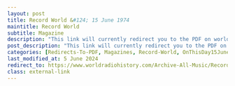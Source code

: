```yaml
---
layout: post
title: Record World &#124; 15 June 1974
maintitle: Record World
subtitle: Magazine
description: "This link will currently redirect you to the PDF on worldradiohistory.com Once your viewing the PDF search for &quot;zavaroni&quot;"
post_description: "This link will currently redirect you to the PDF on worldradiohistory.com Once your viewing the PDF search for &quot;zavaroni&quot;"
categories: [Redirects-To-PDF, Magazines, Record-World, OnThisDay15June]
last_modified_at: 5 June 2024
redirect_to: https://www.worldradiohistory.com/Archive-All-Music/Record-World/70s/74/RW-1974-06-15.pdf
class: external-link
---
```



